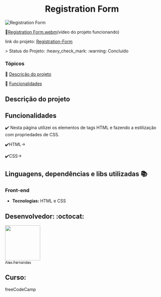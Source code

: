 <div align="center">
    <h1>Registration Form</h1>

</div>

![Registration Form](https://user-images.githubusercontent.com/108309097/208586798-4e61ccd3-0ea7-4330-9515-6dae6575bff2.png)

:movie_camera:[Registration Form.webm](https://user-images.githubusercontent.com/108309097/208586329-21c61a8f-555c-4b31-b959-7037938452fc.webm)(vídeo do projeto funcionando)



<div>

link do projeto: <a href="https://registration-inky-alpha.vercel.app/" target="_blank">Registration-Form</a>


</div>
> Status do Projeto: :heavy_check_mark: :warning: Concluído

### Tópicos 

:small_blue_diamond: [Descrição do projeto](#descrição-do-projeto)

:small_blue_diamond: [Funcionalidades](#funcionalidades)


## Descrição do projeto 

<p align="justify">
 

</p>

## Funcionalidades

:heavy_check_mark: Nesta página utilizei os elementos de tags HTML e fazendo a estilização com propriedades de CSS. 

:heavy_check_mark:HTML-> 

:heavy_check_mark:CSS-> 


## Linguagens, dependências e libs utilizadas :books:

<h3>Front-end</h3>
<ul>
    <li><b>Tecnologias: </b>HTML e CSS</li>
</ul>




## Desenvolvedor: :octocat:


[<img src="https://github.com/alexfn93.png" width=115><br><sub>Alex Fernandes</sub>](https://github.com/alexfn93)  <br> 


<h2>Curso:</h2> 
freeCodeCamp






